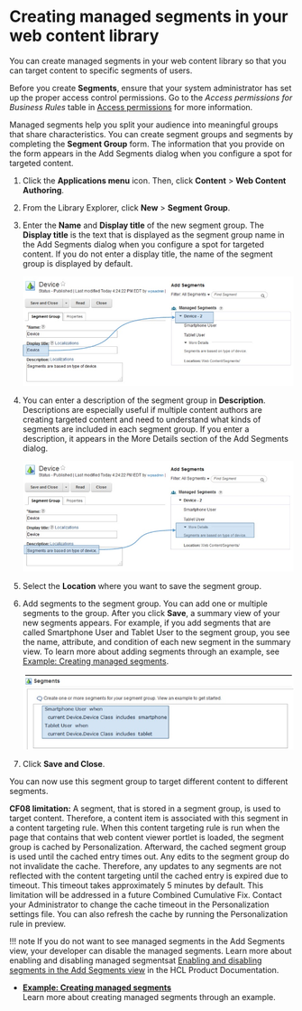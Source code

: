 # Creating managed segments in your web content library



You can create managed segments in your web content library so that you can target content to specific segments of users.

Before you create **Segments**, ensure that your system administrator has set up the proper access control permissions. Go to the *Access permissions for Business Rules* table in [Access permissions](../../../../../../deployment/manage/security/controlling_access/resources_roles/sec_acc_rights.md) for more information.

Managed segments help you split your audience into meaningful groups that share characteristics. You can create segment groups and segments by completing the **Segment Group** form. The information that you provide on the form appears in the Add Segments dialog when you configure a spot for targeted content.

1.  Click the **Applications menu** icon. Then, click **Content** \> **Web Content Authoring**.

2.  From the Library Explorer, click **New** \> **Segment Group**.

3.  Enter the **Name** and **Display title** of the new segment group. The **Display title** is the text that is displayed as the segment group name in the Add Segments dialog when you configure a spot for targeted content. If you do not enter a display title, the name of the segment group is displayed by default.

    ![Screen capture that shows that the display title that is entered in the Segment groups form appears in the Add Segments dialog.](../../../../../../images/ManagedSegmentsDisplayTitle.jpg)

4.  You can enter a description of the segment group in **Description**. Descriptions are especially useful if multiple content authors are creating targeted content and need to understand what kinds of segments are included in each segment group. If you enter a description, it appears in the More Details section of the Add Segments dialog.

    ![Screen capture that shows that the description that is entered in the Segment groups form appears in the Add Segments dialog.](../../../../../../images/ManagedSegmentsDescription.jpg)

5.  Select the **Location** where you want to save the segment group.

6.  Add segments to the segment group. You can add one or multiple segments to the group. After you click **Save**, a summary view of your new segments appears. For example, if you add segments that are called Smartphone User and Tablet User to the segment group, you see the name, attribute, and condition of each new segment in the summary view. To learn more about adding segments through an example, see [Example: Creating managed segments](contarget_segments_mgd_example.md).

    ![Screen capture of a summary view of new segments.](../../../../../../images/ManagedSegmentsSegmentSummary.jpg)

7.  Click **Save and Close**.


You can now use this segment group to target different content to different segments.

**CF08 limitation:** A segment, that is stored in a segment group, is used to target content. Therefore, a content item is associated with this segment in a content targeting rule. When this content targeting rule is run when the page that contains that web content viewer portlet is loaded, the segment group is cached by Personalization. Afterward, the cached segment group is used until the cached entry times out. Any edits to the segment group do not invalidate the cache. Therefore, any updates to any segments are not reflected with the content targeting until the cached entry is expired due to timeout. This timeout takes approximately 5 minutes by default. This limitation will be addressed in a future Combined Cumulative Fix. Contact your Administrator to change the cache timeout in the Personalization settings file. You can also refresh the cache by running the Personalization rule in preview.

!!! note
    If you do not want to see managed segments in the Add Segments view, your developer can disable the managed segments. Learn more about enabling and disabling managed segmentsat [Enabling and disabling segments in the Add Segments view](../../../../site_prep_content_author/contarget_enable_disable_segments.md) in the HCL Product Documentation.

-   **[Example: Creating managed segments](contarget_segments_mgd_example.md)**  
Learn more about creating managed segments through an example.

